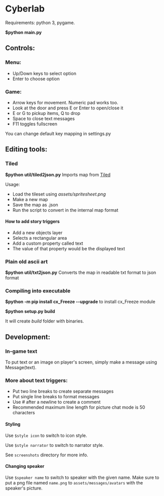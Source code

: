 # Cyberlab

Requirements: python 3, pygame.

**$python main.py**

## Controls:

### Menu:

* Up/Down keys to select option
* Enter to choose option

### Game:

* Arrow keys for movement. Numeric pad works too.
* Look at the door and press E or Enter to open/close it
* E or G to pickup items, Q to drop
* Space to close text messages
* F11 toggles fullscreen

You can change default key mapping in settings.py

## Editing tools:

### Tiled

**$python util/tiled2json.py**
Imports map from [Tiled](http://www.mapeditor.org/)

Usage:
* Load the tileset using *assets/spritesheet.png*
* Make a new map
* Save the map as .json
* Run the script to convert in the internal map format

#### How to add story triggers
* Add a new objects layer
* Selects a rectangular area
* Add a custom property called text
* The value of that property would be the displayed text

### Plain old ascii art

**$python util/txt2json.py**
Converts the map in readable txt format to json format

### Compiling into executable
**$python -m pip install cx_Freeze --upgrade** to install cx_Freeze module

**$python setup.py build**

It will create *build* folder with binaries.

## Development:


### In-game text
To put text or an image on player's screen, simply make a message
using Message(text).

### More about text triggers:

* Put two line breaks to create separate messages
* Put single line breaks to format messages
* Use # after a newline to create a comment
* Recommended maximum line length for picture
 chat mode is 50 characters

#### Styling
Use `$style icon` to switch to icon style.

Use `$style narrator` to switch to narrator style.

See `screenshots` directory for more info.

#### Changing speaker
Use `$speaker name` to switch to speaker with the given name.
Make sure to put a png file named
`name.png` to `assets/messages/avatars` with the speaker's
picture.

